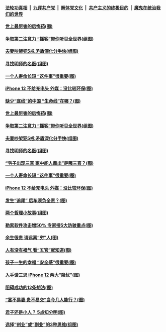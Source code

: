 

####  [法轮功真相](../../../../basic/blob/master/README.md?t=10311432) &nbsp;|&nbsp; [九评共产党](../../../../9ping.md/blob/master/README.md?t=10311432) &nbsp;|&nbsp; [解体党文化](../../../../jtdwh.md/blob/master/README.md?t=10311432)  &nbsp;|&nbsp; [共产主义的终极目的](../../../../gczydzjmd.md/blob/master/README.md?t=10311432) &nbsp;|&nbsp; [魔鬼在统治我们的世界](../../../../mgztzwmdsj.md/blob/master/README.md?t=10311432) 

#### [世上最厉害的后悔药(图)](../pages/p8/950632.md?t=10311432) 

#### [争取第二注意力 “播客”带你听见全世界(组图)](../pages/p8/950582.md?t=10311432) 

#### [夫妻吵架犯5戒 矛盾深化分手快(组图)](../pages/p8/950916.md?t=10311432) 

#### [寻找明师的名医(组图)](../pages/p8/950581.md?t=10311432) 

#### [一个人寿命长短 “这件事”很重要(图)](../pages/p8/950602.md?t=10311432) 

#### [iPhone 12 不给充电头 外媒：没比较环保(图)](../pages/p8/950579.md?t=10311432) 

#### [缺少“底线”的中国 “生命线”在哪？(图)](../pages/p8/950860.md?t=10311432) 

#### [世上最厉害的后悔药(图)](../pages/p8/950632.md?t=10311432) 

#### [争取第二注意力 “播客”带你听见全世界(组图)](../pages/p8/950582.md?t=10311432) 

#### [夫妻吵架犯5戒 矛盾深化分手快(组图)](../pages/p8/950916.md?t=10311432) 

#### [寻找明师的名医(组图)](../pages/p8/950581.md?t=10311432) 

#### [“宅子出现三喜 家中能人辈出”是哪三喜？(图)](../pages/p8/950822.md?t=10311432) 

#### [一个人寿命长短 “这件事”很重要(图)](../pages/p8/950602.md?t=10311432) 

#### [iPhone 12 不给充电头 外媒：没比较环保(图)](../pages/p8/950579.md?t=10311432) 

#### [发生“追尾” 后车须负全责？(图)](../pages/p8/950692.md?t=10311432) 

#### [两个哲理小故事(组图)](../pages/p8/950622.md?t=10311432) 

#### [勒索软件攻击增50% 专家授5大防骇重点(图)](../pages/p8/950573.md?t=10311432) 


#### [余生很贵 请远离“穷”人(图)](../pages/p8/950578.md?t=10311432) 

#### [人有没有福气 看“五官”就知道(图)](../pages/p8/950658.md?t=10311432) 

#### [孩子一生的幸福 “安全感”很重要(图)](../pages/p8/950093.md?t=10311432) 

#### [入手请三思 iPhone 12 两大“隐忧”(图)](../pages/p8/950580.md?t=10311432) 

#### [阻碍成功的12条想法(图)](../pages/p8/950260.md?t=10311432) 

#### [“富不易妻 贵不易交”当今几人能行？(图)](../pages/p8/950497.md?t=10311432) 

#### [君子还是小人？ 5点知分明(图)](../pages/p8/949155.md?t=10311432) 

#### [选择“创业”或“副业”的3种思维(组图)](../pages/p8/947359.md?t=10311432) 

